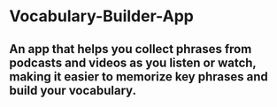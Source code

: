 # Vocabulary-Builder-App
## An app that helps you collect phrases from podcasts and videos as you listen or watch, making it easier to memorize key phrases and build your vocabulary.
